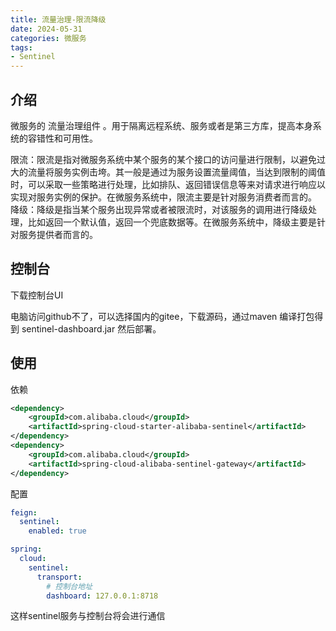 ```yaml
---
title: 流量治理-限流降级
date: 2024-05-31
categories: 微服务
tags:
- Sentinel
---
```


## 介绍

微服务的 流量治理组件 。用于隔离远程系统、服务或者是第三方库，提高本身系统的容错性和可用性。

限流：限流是指对微服务系统中某个服务的某个接口的访问量进行限制，以避免过大的流量将服务实例击垮。其一般是通过为服务设置流量阈值，当达到限制的阈值时，可以采取一些策略进行处理，比如排队、返回错误信息等来对请求进行响应以实现对服务实例的保护。在微服务系统中，限流主要是针对服务消费者而言的。
降级：降级是指当某个服务出现异常或者被限流时，对该服务的调用进行降级处理，比如返回一个默认值，返回一个兜底数据等。在微服务系统中，降级主要是针对服务提供者而言的。

## 控制台

下载控制台UI

电脑访问github不了，可以选择国内的gitee，下载源码，通过maven 编译打包得到 sentinel-dashboard.jar 然后部署。

## 使用

依赖

```xml
<dependency>
    <groupId>com.alibaba.cloud</groupId>
    <artifactId>spring-cloud-starter-alibaba-sentinel</artifactId>
</dependency>
<dependency>
    <groupId>com.alibaba.cloud</groupId>
    <artifactId>spring-cloud-alibaba-sentinel-gateway</artifactId>
</dependency>
```

配置

```yaml
feign:
  sentinel:
    enabled: true

spring:
  cloud:
    sentinel:
      transport:
        # 控制台地址
        dashboard: 127.0.0.1:8718
```

这样sentinel服务与控制台将会进行通信
